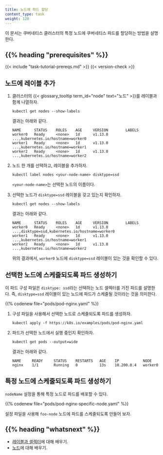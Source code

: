```yaml
---
title: 노드에 파드 할당
content_type: task
weight: 120
---
```


<!-- overview -->
이 문서는 쿠버네티스 클러스터의 특정 노드에 쿠버네티스 파드를 할당하는
방법을 설명한다.


## {{% heading "prerequisites" %}}


{{< include "task-tutorial-prereqs.md" >}} {{< version-check >}}



<!-- steps -->

## 노드에 레이블 추가

1. 클러스터의 {{< glossary_tooltip term_id="node" text="노드" >}}를 레이블과 함께 나열하자.

    ```shell
    kubectl get nodes --show-labels
    ```

    결과는 아래와 같다.

    ```shell
    NAME      STATUS    ROLES    AGE     VERSION        LABELS
    worker0   Ready     <none>   1d      v1.13.0        ...,kubernetes.io/hostname=worker0
    worker1   Ready     <none>   1d      v1.13.0        ...,kubernetes.io/hostname=worker1
    worker2   Ready     <none>   1d      v1.13.0        ...,kubernetes.io/hostname=worker2
    ```
1. 노드 한 개를 선택하고, 레이블을 추가하자.

    ```shell
    kubectl label nodes <your-node-name> disktype=ssd
    ```

    `<your-node-name>`는 선택한 노드의 이름이다.

1. 선택한 노드가 `disktype=ssd` 레이블을 갖고 있는지 확인하자.

    ```shell
    kubectl get nodes --show-labels
    ```

    결과는 아래와 같다.

    ```shell
    NAME      STATUS    ROLES    AGE     VERSION        LABELS
    worker0   Ready     <none>   1d      v1.13.0        ...,disktype=ssd,kubernetes.io/hostname=worker0
    worker1   Ready     <none>   1d      v1.13.0        ...,kubernetes.io/hostname=worker1
    worker2   Ready     <none>   1d      v1.13.0        ...,kubernetes.io/hostname=worker2
    ```

    위의 결과에서, `worker0` 노드에 `disktype=ssd` 레이블이 있는 것을
    확인할 수 있다.

## 선택한 노드에 스케줄되도록 파드 생성하기

이 파드 구성 파일은 `disktype: ssd`라는 선택하는 노드 셀렉터를 가진 파드를
설명한다.
즉, `disktype=ssd` 레이블이 있는 노드에 파드가 스케줄될 것이라는
것을 의미한다.

{{% codenew file="pods/pod-nginx.yaml" %}}

1. 구성 파일을 사용해서 선택한 노드로 스케줄되도록 파드를
   생성하자.

    ```shell
    kubectl apply -f https://k8s.io/examples/pods/pod-nginx.yaml
    ```

1. 파드가 선택한 노드에서 실행 중인지 확인하자.

    ```shell
    kubectl get pods --output=wide
    ```

    결과는 아래와 같다.

    ```shell
    NAME     READY     STATUS    RESTARTS   AGE    IP           NODE
    nginx    1/1       Running   0          13s    10.200.0.4   worker0
    ```

## 특정 노드에 스케줄되도록 파드 생성하기

`nodeName` 설정을 통해 특정 노드로 파드를 배포할 수 있다.

{{% codenew file="pods/pod-nginx-specific-node.yaml" %}}

설정 파일을 사용해 `foo-node` 노드에 파드를 스케줄되도록 만들어 보자.



## {{% heading "whatsnext" %}}

* [레이블과 셀렉터](/ko/docs/concepts/overview/working-with-objects/labels/)에 대해 배우기.
* [노드](/ko/docs/concepts/architecture/nodes/)에 대해 배우기.

